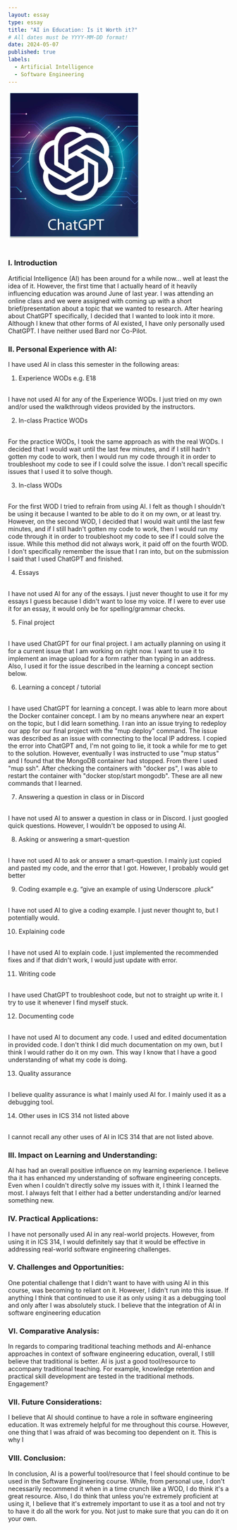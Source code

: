 ```yaml
---
layout: essay
type: essay
title: "AI in Education: Is it Worth it?"
# All dates must be YYYY-MM-DD format!
date: 2024-05-07
published: true
labels:
  - Artificial Intelligence 
  - Software Engineering
---
```


<div class="container-fluid justify-content-center">
<img width="300px" src="../img/ai-in-education/chatgpt.png">
</div>

<br>

### I. Introduction
Artificial Intelligence (AI) has been around for a while now... well at least the idea of it. However, the first time that I actually heard of it heavily influencing education was around June of last year. I was attending an online class and we were assigned with coming up with a short brief/presentation about a topic that we wanted to research. After hearing about ChatGPT specifically, I decided that I wanted to look into it more. Although I knew that other forms of AI existed, I have only personally used ChatGPT. I have neither used Bard nor Co-Pilot. 


### II. Personal Experience with AI:
I have used AI in class this semester in the following areas:

1. Experience WODs e.g. E18
<br>
I have not used AI for any of the Experience WODs. I just tried on my own and/or used the walkthrough videos provided by the instructors.


2. In-class Practice WODs
<br>
For the practice WODs, I took the same approach as with the real WODs. I decided that I would wait until the last few minutes, and if I still hadn't gotten my code to work, then I would run my code through it in order to troubleshoot my code to see if I could solve the issue. I don't recall specific issues that I used it to solve though.


3. In-class WODs
<br>
For the first WOD I tried to refrain from using AI. I felt as though I shouldn't be using it because I wanted to be able to do it on my own, or at least try. However, on the second WOD, I decided that I would wait until the last few minutes, and if I still hadn't gotten my code to work, then I would run my code through it in order to troubleshoot my code to see if I could solve the issue. While this method did not always work, it paid off on the fourth WOD. I don't specifically remember the issue that I ran into, but on the submission I said that I used ChatGPT and finished.


4. Essays
<br>
I have not used AI for any of the essays. I just never thought to use it for my essays I guess because I didn't want to lose my voice. If I were to ever use it for an essay, it would only be for spelling/grammar checks.


5. Final project
<br>
I have used ChatGPT for our final project. I am actually planning on using it for a current issue that I am working on right now. I want to use it to implement an image upload for a form rather than typing in an address. Also, I used it for the issue described in the learning a concept section below.


6. Learning a concept / tutorial
<br>
I have used ChatGPT for learning a concept. I was able to learn more about the Docker container concept. I am by no means anywhere near an expert on the topic, but I did learn something. I ran into an issue trying to redeploy our app for our final project with the "mup deploy" command. The issue was described as an issue with connecting to the local IP address. I copied the error into ChatGPT and, I'm not going to lie, it took a while for me to get to the solution. However, eventually I was instructed to use "mup status" and I found that the MongoDB container had stopped. From there I used "mup ssh". After checking the containers with "docker ps", I was able to restart the container with "docker stop/start mongodb". These are all new commands that I learned. 


7. Answering a question in class or in Discord
<br>
I have not used AI to answer a question in class or in Discord. I just googled quick questions. However, I wouldn't be opposed to using AI.


8. Asking or answering a smart-question
<br>
I have not used AI to ask or answer a smart-question. I mainly just copied and pasted my code, and the error that I got. However, I probably would get better 


9. Coding example e.g. “give an example of using Underscore .pluck”
<br>
I have not used AI to give a coding example. I just never thought to, but I potentially would.


10. Explaining code
<br>
I have not used AI to explain code. I just implemented the recommended fixes and if that didn't work, I would just update with error. 


11. Writing code
<br>
I have used ChatGPT to troubleshoot code, but not to straight up write it. I try to use it whenever I find myself stuck.

12. Documenting code
<br>
I have not used AI to document any code. I used and edited documentation in provided code. I don't think I did much documentation on my own, but I think I would rather do it on my own. This way I know that I have a good understanding of what my code is doing. 


13. Quality assurance
<br>
I believe quality assurance is what I mainly used AI for. I mainly used it as a debugging tool.


14. Other uses in ICS 314 not listed above
<br>
I cannot recall any other uses of AI in ICS 314 that are not listed above.


### III. Impact on Learning and Understanding:
AI has had an overall positive influence on my learning experience. I believe tha it has enhanced my understanding of software engineering concepts. Even when I couldn't directly solve my issues with it, I think I learned the most. I always felt that I either had a better understanding and/or learned something new.

### IV. Practical Applications:
I have not personally used AI in any real-world projects. However, from using it in ICS 314, I would definitely say that it would be effective in addressing real-world software engineering challenges. 

### V. Challenges and Opportunities:
One potential challenge that I didn't want to have with using AI in this course, was becoming to reliant on it. However, I didn't run into this issue. If anything I think that continued to use it as only using it as a debugging tool and only after I was absolutely stuck. I believe that the integration of AI in software engineering education 

### VI. Comparative Analysis:
In regards to comparing traditional teaching methods and AI-enhance approaches in context of software engineering education, overall, I still believe that traditional is better. AI is just a good tool/resource to accompany traditional teaching. For example, knowledge retention and practical skill development are tested in the traditional methods. Engagement?

### VII. Future Considerations:
I believe that AI should continue to have a role in software engineering education. It was extremely helpful for me throughout this course. However, one thing that I was afraid of was becoming too dependent on it. This is why I 

### VIII. Conclusion:
In conclusion, AI is a powerful tool/resource that I feel should continue to be used in the Software Engineering course. While, from personal use, I don't necessarily recommend it when in a time crunch like a WOD, I do think it's a great resource. Also, I do think that unless you're extremely proficient at using it, I believe that it's extremely important to use it as a tool and not try to have it do all the work for you. Not just to make sure that you can do it on your own.
